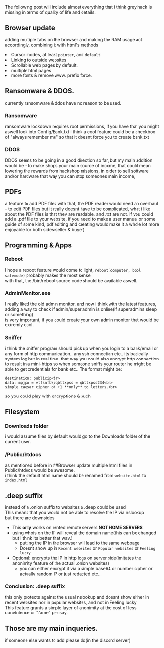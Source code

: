 The following post will include almost everything that i think grey hack is missing in terms of quality of life and details.
## Browser update
adding multiple tabs on the browser and making the RAM usage act accordingly,
combining it with html's <title> method, you could have tabs with names on them
if powerUI doesnt support that you could create a custom parser to find the title.
another cool feature would be to change the cursor with html page via cursor: default; cursor: pointer;
to hint the user on what he can do, and generally add better UX.
another crucial feature is to link to another website, could be used with `href="www.website.com"`
the scroll bar feature is extremly needed, since we already know its possible with javascript.
you could add the script snippet to the bottom of the code, or you could add it somehow through unity, like many other scrollable apps.
another feature that is really good but very hard to add is multiple html pages, so the link would look like: `"www.website.com/index.html"`
(`www.website.com` would take you automatically to `www.website.com/index.html`)
so you could also href another html file in same directory, and index is the default.
basically like subdomains, you could link to a specific page within a website.
and of course, it wouldnt hurt to add a little bit more fonts for customization.
lastly, remove forcing to use www. prefix on websites.
### Browser update
- Multiple browser tabs
    - Working <title></title> methods
- Cursor modes, at least `pointer`, and `default`
- Linking to outside websites
- Scrollable web pages by default.
- multiple html pages 
- more fonts & remove www. prefix force.
## Ransomware & DDOS.
currently ransomware & ddos have no reason to be used.
### Ransomware
ransomware lockdown requires root permissions, if you have that you might aswell look into Config/Bank.txt
i think a cool feature could be a checkbox of "always remember me" so that it doesnt force you to create bank.txt
### DDOS
DDOS seems to be going in a good direction so far, but my main addition would be - 
to make shops your main source of income, that could mean lowering the rewards from hackshop missions,
in order to sell software and/or hardware
that way you can stop someones main income,
## PDFs
a feature to add PDF files with that, the PDF reader would need an overhaul - to edit PDF files
but it really doesnt have to be complicated, what i like about the PDF files is that they are readable, and .txt are not, if you could add a .pdf file to your website, if you need to make a user manual or some guide of some kind, pdf editing and creating would make it a whole lot more enjoyable for both sides(seller & buyer) 
## Programming & Apps
### Reboot
I hope a reboot feature would come to light, `reboot(computer, bool safemode)` probably makes the most sense
<br>with that, the /bin/reboot source code should be available aswell.
### AdminMonitor.exe
I really liked the old admin monitor.
and now i think with the latest features, adding a way to check if admin/super admin is online(if superadmins sleep or something)
<br>is very important, if you could create your own admin monitor that would be extremly cool.
### Sniffer
i think the sniffer program should pick up when you login to a bank/email
or any form of http communication.. 
any ssh connection etc.. its basically system.log but in real time.
that way you could also encrypt http connection to result in a mini-https
so when someone sniffs your router he might be able to get credentials for bank etc..
The format might be:<br>
```source: localip<br>
destination: publicip<br>
data: mpjpo = vtfsnfb\oqbttxpss = qbttxpss234<br>
simple caesar cipher of +1 **only** to letters.<br>
```
so you could play with encryptions & such<br>
## Filesystem
### Downloads folder
i would assume files by default would go to the Downloads folder of the current user.
### /Public/htdocs
as mentioned before in ##Browser update multiple html files in Public/htdocs would be awesome.
<br>i think the default html name should be renamed from `website.html` to `index.html`

## .deep suffix
instead of a .onion suffix to websites a .deep could be used
<br>This means that you would not be able to resolve the IP via nslookup
<br>but there are downsides:<br>
- This **only** works on rented remote servers **NOT HOME SERVERS**
- using whois on the IP will reveal the domain name(this can be changed but i think its better that way.)
    - putting the IP in the browser will lead to the same webpage
    - Doesnt show up in `Recent websites` or `Popular websites` or `Feeling lucky`
- Optional: encrypts the IP in http logs on server side(imitates the anonimity feature of the actual .onion websites)
    - you can either encrypt it via a simple base64 or number cipher or actually random IP or just redacted etc..
### Conclusion: .deep suffix
this only protects against the usual nslookup and doesnt show either in recent websites nor in popular websites, and not in Feeling lucky.
<br>
This feature grants a simple layer of anonimity at the cost of less convinience or "fame" per say.
## Those are my main inqueries.
if someone else wants to add please do(in the discord server)


